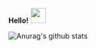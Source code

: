 <strong>Hello!</strong> <img src="https://raw.githubusercontent.com/MartinHeinz/MartinHeinz/master/wave.gif" width="30px">

![Anurag's github stats](https://github-readme-stats.vercel.app/api?username=tamera-brown&show_icons=true&theme=material-palenight)
